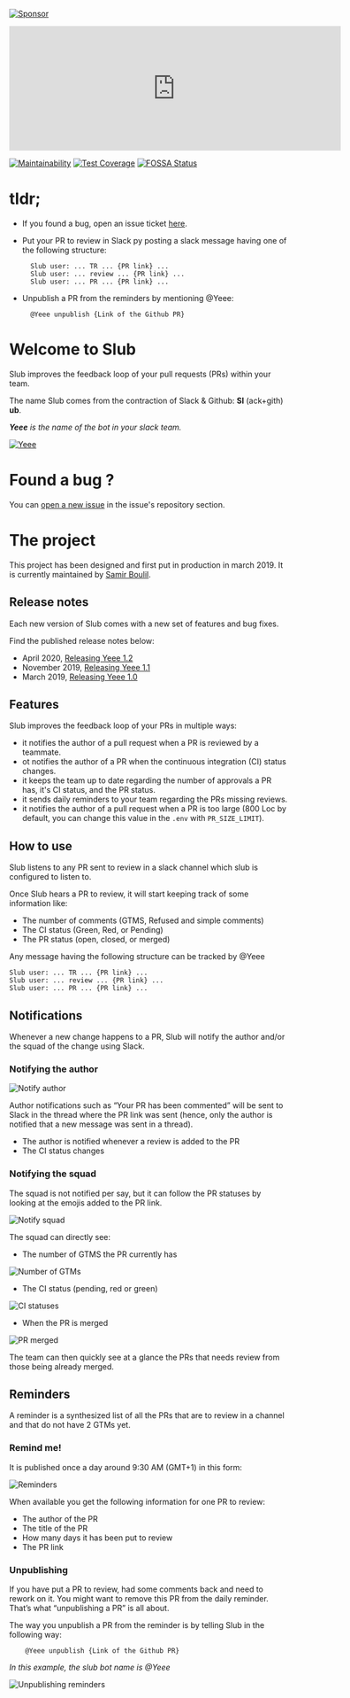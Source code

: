 [![Sponsor](https://img.shields.io/badge/Sponsor-GitHub-ea4aaa.svg)](https://github.com/sponsors/SamirBoulil)

<iframe src="https://github.com/sponsors/maheshj01/card" title="Sponsor maheshj01" height="225" width="600" style="border: 0;"></iframe>

[![Maintainability](https://api.codeclimate.com/v1/badges/afb6042b14df680869f2/maintainability)](https://codeclimate.com/github/SamirBoulil/slub/maintainability)
[![Test Coverage](https://api.codeclimate.com/v1/badges/afb6042b14df680869f2/test_coverage)](https://codeclimate.com/github/SamirBoulil/slub/test_coverage)
[![FOSSA Status](https://app.fossa.com/api/projects/git%2Bgithub.com%2FSamirBoulil%2Fslub.svg?type=shield)](https://app.fossa.com/projects/git%2Bgithub.com%2FSamirBoulil%2Fslub?ref=badge_shield)






# tldr;
- If you found a bug, open an issue ticket [here](https://github.com/SamirBoulil/slub/issues/new).
- Put your PR to review in Slack py posting a slack message having one of the following structure:

        Slub user: ... TR ... {PR link} ...
        Slub user: ... review ... {PR link} ...
        Slub user: ... PR ... {PR link} ...

- Unpublish a PR from the reminders by mentioning @Yeee:

        @Yeee unpublish {Link of the Github PR}


# Welcome to Slub
Slub improves the feedback loop of your pull requests (PRs) within your team.

The name Slub comes from the contraction of Slack & Github: **Sl** (ack+gith) **ub**.

***Yeee** is the name of the bot in your slack team.*

[![Yeee](https://img.youtube.com/vi/2Jvvz8n_hZ0/0.jpg)](https://www.youtube.com/watch?v=2Jvvz8n_hZ0 "Yeeee")

# Found a bug ?
You can [open a new issue](https://github.com/SamirBoulil/slub/issues/new) in the issue's repository section.

# The project
This project has been designed and first put in production in march 2019. It is currently maintained by [Samir Boulil](https://github.com/samirboulil).

## Release notes
Each new version of Slub comes with a new set of features and bug fixes.

Find the published release notes below:
- April 2020, [Releasing Yeee 1.2](https://medium.com/@samir.boulil/releasing-yeee-1-2-36573723b92e)
- November 2019, [Releasing Yeee 1.1](https://medium.com/@samir.boulil/releasing-slub-1-0-63c58756f923)
- March 2019, [Releasing Yeee 1.0](https://medium.com/@samir.boulil/releasing-slub-1-0-63c58756f923)

## Features
Slub improves the feedback loop of your PRs in multiple ways:
- it notifies the author of a pull request when a PR is reviewed by a teammate.
- ot notifies the author of a PR when the continuous integration (CI) status changes.
- it keeps the team up to date regarding the number of approvals a PR has, it's CI status, and the PR status.
- it sends daily reminders to your team regarding the PRs missing reviews.
- it notifies the author of a pull request when a PR is too large (800 Loc by default, you can change this value in the `.env` with `PR_SIZE_LIMIT`).

## How to use
Slub listens to any PR sent to review in a slack channel which slub is configured to listen to.

Once Slub hears a PR to review, it will start keeping track of some information like:
- The number of comments (GTMS, Refused and simple comments)
- The CI status (Green, Red, or Pending)
- The PR status (open, closed, or merged)

Any message having the following structure can be tracked by @Yeee

    Slub user: ... TR ... {PR link} ...
    Slub user: ... review ... {PR link} ...
    Slub user: ... PR ... {PR link} ...

## Notifications
Whenever a new change happens to a PR, Slub will notify the author and/or the squad of the change using Slack.

### Notifying the author
![Notify author](https://miro.medium.com/max/872/1*Sd9GpS2aXwo9KYYfkeAVAQ.png)

Author notifications such as “Your PR has been commented” will be sent to Slack in the thread where the PR link was sent (hence, only the author is notified that a new message was sent in a thread).
- The author is notified whenever a review is added to the PR
- The CI status changes

### Notifying the squad
The squad is not notified per say, but it can follow the PR statuses by looking at the emojis added to the PR link.

![Notify squad](https://miro.medium.com/max/1350/1*wYmeULsOHzn_oX9UZLp9Xg.png)

The squad can directly see:
- The number of GTMS the PR currently has

![Number of GTMs](https://miro.medium.com/max/146/1*UE2fYlXN13cgHM5jqng1wg.png)

- The CI status (pending, red or green)

![CI statuses](https://miro.medium.com/max/202/1*3-zBCweArdz6YZ6T0cHhOg.png)

- When the PR is merged

![PR merged](https://miro.medium.com/max/82/1*Wpc21XHITPgQMedSmfntgw.png)

The team can then quickly see at a glance the PRs that needs review from those being already merged.

## Reminders

A reminder is a synthesized list of all the PRs that are to review in a channel and that do not have 2 GTMs yet.

### Remind me!

It is published once a day around 9:30 AM (GMT+1) in this form:

![Reminders](https://miro.medium.com/max/1262/1*o7zWCsXAQpSiy4a5n6jWeg.png)

When available you get the following information for one PR to review:
- The author of the PR
- The title of the PR
- How many days it has been put to review
- The PR link

### Unpublishing

If you have put a PR to review, had some comments back and need to rework on it. You might want to remove this PR from the daily reminder. That’s what “unpublishing a PR” is all about.

The way you unpublish a PR from the reminder is by telling Slub in the following way:

        @Yeee unpublish {Link of the Github PR}

*In this example, the slub bot name is @Yeee*

![Unpublishing reminders](https://miro.medium.com/max/1760/1*lKYEB13fVb1lQzvL5pVtKg.png)
